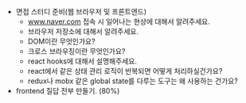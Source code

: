 - 면접 스터디 준비(웹 브라우저 및 프론트엔드)
  - www.naver.com 접속 시 일어나는 현상에 대해서 알려주세요.
  - 브라우저 저장소에 대해서 알려주세요.
  - DOM이란 무엇인가요?
  - 크로스 브라우징이란 무엇인가요?
  - react hooks에 대해서 설명해주세요.
  - react에서 같은 상태 관리 로직이 반복되면 어떻게 처리하실건가요?
  - redux나 mobx 같은 global state를 다루는 도구는 왜 사용하는 건가요?
- frontend 질답 전부 만들기. (80%)
